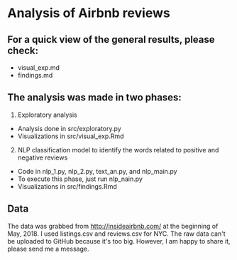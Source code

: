 # Analysis of Airbnb reviews

## For a quick view of the general results, please check:

* visual_exp.md
* findings.md


## The analysis was made in two phases:

1. Exploratory analysis
  + Analysis done in src/exploratory.py
  + Visualizations in src/visual_exp.Rmd

2. NLP classification model to identify the words related to positive and negative reviews
  + Code in nlp_1.py, nlp_2.py, text_an.py, and nlp_main.py
  + To execute this phase, just run nlp_nain.py
  + Visualizations in src/findings.Rmd

## Data
The data was grabbed from http://insideairbnb.com/ at the beginning of May, 2018. I used listings.csv and reviews.csv for NYC.
The raw data can't be uploaded to GitHub because it's too big. However, I am happy to share it, please send me a message.
